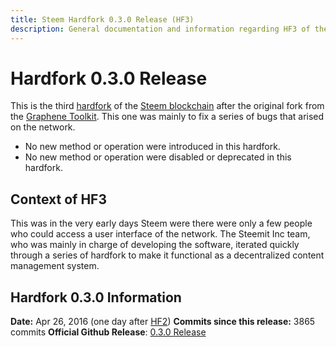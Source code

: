 ```yaml
---
title: Steem Hardfork 0.3.0 Release (HF3)
description: General documentation and information regarding HF3 of the Steem Blockchain.
---
```


# Hardfork 0.3.0 Release

This is the third [hardfork](/glossary/hardfork.md) of the [Steem blockchain](/glossary/steem-blockchain.md) after the original fork from the [Graphene Toolkit](https://github.com/cryptonomex/graphene). This one was mainly to fix a series of bugs that arised on the network.

- No new method or operation were introduced in this hardfork.
- No new method or operation were disabled or deprecated in this hardfork.

## Context of HF3

This was in the very early days Steem were there were only a few people who could access a user interface of the network. The Steemit Inc team, who was mainly in charge of developing the software, iterated quickly through a series of hardfork to make it functional as a decentralized content management system.

## Hardfork 0.3.0 Information
**Date:** Apr 26, 2016 (one day after [HF2](/releases/hardfork-0-2-0.md))
**Commits since this release:** 3865 commits
**Official Github Release**: [0.3.0 Release](https://github.com/steemit/steem/releases/tag/v0.3.0)